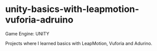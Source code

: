 # unity-basics-with-leapmotion-vuforia-adruino

Game Engine: UNITY

Projects where I learned basics with LeapMotion, Vuforia and Adurino.
